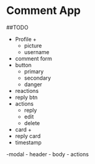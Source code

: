 # Comment App

##TODO

- Profile +
  - picture
  - username
- comment form
- button
  - primary
  - secondary
  - danger
- reactions
- reply btn
- actions
  - reply
  - edit
  - delete
- card +
- reply card
- timestamp

-modal - header - body - actions
